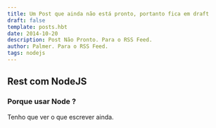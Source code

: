```yaml
---
title: Um Post que ainda não está pronto, portanto fica em draft
draft: false
template: posts.hbt
date: 2014-10-20
description: Post Não Pronto. Para o RSS Feed.
author: Palmer. Para o RSS Feed.
tags: nodejs
---
```


## Rest com NodeJS

### Porque usar Node ?

Tenho que ver o que escrever ainda.